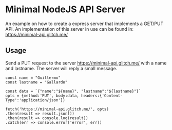 # Minimal NodeJS API Server

An example on how to create a express server that implements a GET/PUT API.
An implementation of this server in use can be found in: https://minimal-api.glitch.me/

## Usage
Send a PUT request to the server https://minimal-api.glitch.me/ with a name and lastname.
The server will reply a small message.

```
const name = "Guillermo"
const lastname = "Gallardo"

const data = `{"name":"${name}", "lastname":"${lastname}"}`
opts = {method:'PUT', body:data, headers:{'Content-Type':'application/json'}}

fetch('https://minimal-api.glitch.me/', opts)
.then(result => result.json())
.then(result => console.log(result))
.catch(err => console.error('error', err)) 
```
